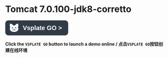# Tomcat 7.0.100-jdk8-corretto

<a href="https://www.vsplate.com/?docker-compose=https://github.com/vsplate/dcenvs/tomcat/7.0.100-jdk8-corretto"><img alt="VSPLATE GO" src="https://raw.githubusercontent.com/vsplate/images/master/vsgo_btn.png" width="200px"></a>

**Click the `VSPLATE GO` button to launch a demo online / 点击`VSPLATE GO`按钮创建在线环境**
